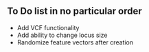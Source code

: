 ## To Do list in no particular order ##

+ Add VCF functionality
+ Add ability to change locus size
+ Randomize feature vectors after creation
